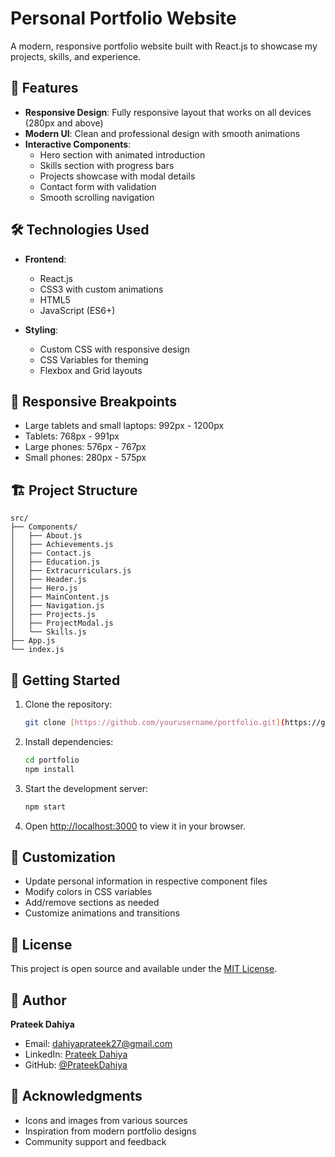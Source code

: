 # Personal Portfolio Website

A modern, responsive portfolio website built with React.js to showcase my projects, skills, and experience.

## 🚀 Features

- **Responsive Design**: Fully responsive layout that works on all devices (280px and above)
- **Modern UI**: Clean and professional design with smooth animations
- **Interactive Components**:
  - Hero section with animated introduction
  - Skills section with progress bars
  - Projects showcase with modal details
  - Contact form with validation
  - Smooth scrolling navigation

## 🛠️ Technologies Used

- **Frontend**:
  - React.js
  - CSS3 with custom animations
  - HTML5
  - JavaScript (ES6+)

- **Styling**:
  - Custom CSS with responsive design
  - CSS Variables for theming
  - Flexbox and Grid layouts

## 📱 Responsive Breakpoints

- Large tablets and small laptops: 992px - 1200px
- Tablets: 768px - 991px
- Large phones: 576px - 767px
- Small phones: 280px - 575px

## 🏗️ Project Structure

```
src/
├── Components/
│   ├── About.js
│   ├── Achievements.js
│   ├── Contact.js
│   ├── Education.js
│   ├── Extracurriculars.js
│   ├── Header.js
│   ├── Hero.js
│   ├── MainContent.js
│   ├── Navigation.js
│   ├── Projects.js
│   ├── ProjectModal.js
│   └── Skills.js
├── App.js
└── index.js
```

## 🚀 Getting Started

1. Clone the repository:
   ```bash
   git clone [https://github.com/yourusername/portfolio.git](https://github.com/PrateekDahiya/my-portfolio)
   ```

2. Install dependencies:
   ```bash
   cd portfolio
   npm install
   ```

3. Start the development server:
   ```bash
   npm start
   ```

4. Open [http://localhost:3000](http://localhost:3000) to view it in your browser.

## 🎨 Customization

- Update personal information in respective component files
- Modify colors in CSS variables
- Add/remove sections as needed
- Customize animations and transitions

## 📝 License

This project is open source and available under the [MIT License](LICENSE).

## 👤 Author

**Prateek Dahiya**
- Email: dahiyaprateek27@gmail.com
- LinkedIn: [Prateek Dahiya](https://www.linkedin.com/in/dahiyaprtk27)
- GitHub: [@PrateekDahiya](https://github.com/PrateekDahiya)

## 🙏 Acknowledgments

- Icons and images from various sources
- Inspiration from modern portfolio designs
- Community support and feedback

